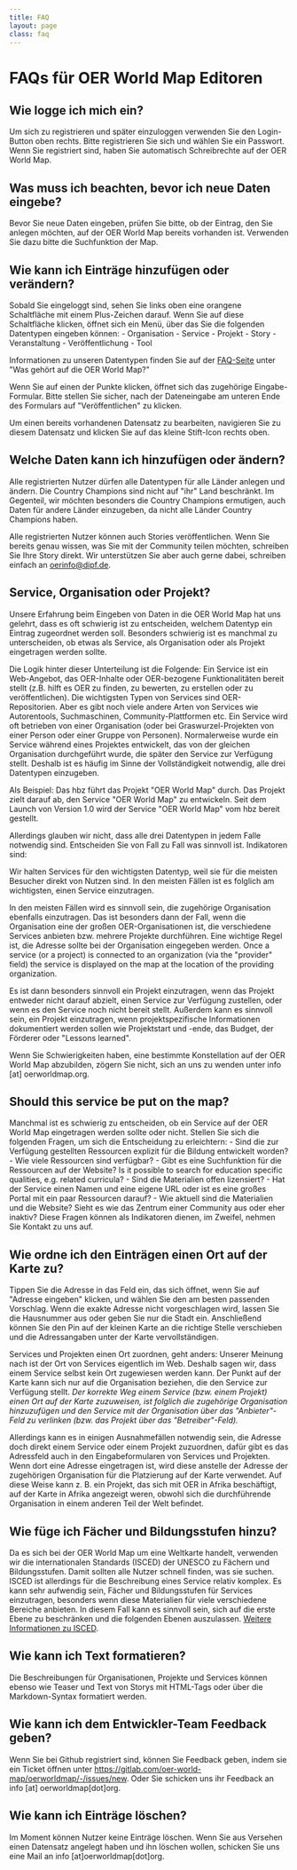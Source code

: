 ```yaml
---
title: FAQ
layout: page
class: faq
---
```


# FAQs für OER World Map Editoren

## Wie logge ich mich ein?

Um sich zu registrieren und später einzuloggen verwenden Sie den Login-Button oben rechts. Bitte registrieren Sie sich und wählen Sie ein Passwort. Wenn Sie registriert sind, haben Sie automatisch Schreibrechte auf der OER World Map.

## Was muss ich beachten, bevor ich neue Daten eingebe?

Bevor Sie neue Daten eingeben, prüfen Sie bitte, ob der Eintrag, den Sie anlegen möchten, auf der OER World Map bereits vorhanden ist. Verwenden Sie dazu bitte die Suchfunktion der Map.

## Wie kann ich Einträge hinzufügen oder verändern?

Sobald Sie eingeloggt sind, sehen Sie links oben eine orangene Schaltfläche mit einem Plus-Zeichen darauf. Wenn Sie auf diese Schaltfläche klicken, öffnet sich ein Menü, über das Sie die folgenden Datentypen eingeben können: - Organisation - Service - Projekt - Story - Veranstaltung - Veröffentlichung - Tool

Informationen zu unseren Datentypen finden Sie auf der [FAQ-Seite](https://oerworldmap.org/FAQ) unter "Was gehört auf die OER World Map?"

Wenn Sie auf einen der Punkte klicken, öffnet sich das zugehörige Eingabe-Formular. Bitte stellen Sie sicher, nach der Dateneingabe am unteren Ende des Formulars auf "Veröffentlichen" zu klicken.

Um einen bereits vorhandenen Datensatz zu bearbeiten, navigieren Sie zu diesem Datensatz und klicken Sie auf das kleine Stift-Icon rechts oben.

## Welche Daten kann ich hinzufügen oder ändern?

Alle registrierten Nutzer dürfen alle Datentypen für alle Länder anlegen und ändern. Die Country Champions sind nicht auf "ihr" Land beschränkt. Im Gegenteil, wir möchten besonders die Country Champions ermutigen, auch Daten für andere Länder einzugeben, da nicht alle Länder Country Champions haben.

Alle registrierten Nutzer können auch Stories veröffentlichen. Wenn Sie bereits genau wissen, was Sie mit der Community teilen möchten, schreiben Sie Ihre Story direkt. Wir unterstützen Sie aber auch gerne dabei, schreiben einfach an [oerinfo@dipf.de](mailto:oerinfo@dipf.de).

## Service, Organisation oder Projekt?

Unsere Erfahrung beim Eingeben von Daten in die OER World Map hat uns gelehrt, dass es oft schwierig ist zu entscheiden, welchem Datentyp ein Eintrag zugeordnet werden soll. Besonders schwierig ist es manchmal zu unterscheiden, ob etwas als Service, als Organisation oder als Projekt eingetragen werden sollte.

Die Logik hinter dieser Unterteilung ist die Folgende: Ein Service ist ein Web-Angebot, das OER-Inhalte oder OER-bezogene Funktionalitäten bereit stellt (z.B. hilft es OER zu finden, zu bewerten, zu erstellen oder zu veröffentlichen). Die wichtigsten Typen von Services sind OER-Repositorien. Aber es gibt noch viele andere Arten von Services wie Autorentools, Suchmaschinen, Community-Plattformen etc. Ein Service wird oft betrieben von einer Organisation (oder bei Graswurzel-Projekten von einer Person oder einer Gruppe von Personen). Normalerweise wurde ein Service während eines Projektes entwickelt, das von der gleichen Organisation durchgeführt wurde, die später den Service zur Verfügung stellt. Deshalb ist es häufig im Sinne der Vollständigkeit notwendig, alle drei Datentypen einzugeben.

Als Beispiel: Das hbz führt das Projekt "OER World Map" durch. Das Projekt zielt darauf ab, den Service "OER World Map" zu entwickeln. Seit dem Launch von Version 1.0 wird der Service "OER World Map" vom hbz bereit gestellt.

Allerdings glauben wir nicht, dass alle drei Datentypen in jedem Falle notwendig sind. Entscheiden Sie von Fall zu Fall was sinnvoll ist. Indikatoren sind:

Wir halten Services für den wichtigsten Datentyp, weil sie für die meisten Besucher direkt von Nutzen sind. In den meisten Fällen ist es folglich am wichtigsten, einen Service einzutragen.

In den meisten Fällen wird es sinnvoll sein, die zugehörige Organisation ebenfalls einzutragen. Das ist besonders dann der Fall, wenn die Organisation eine der großen OER-Organisationen ist, die verschiedene Services anbieten bzw. mehrere Projekte durchführen. Eine wichtige Regel ist, die Adresse sollte bei der Organisation eingegeben werden. Once a service (or a project) is connected to an organization (via the "provider" field) the service is displayed on the map at the location of the providing organization.

Es ist dann besonders sinnvoll ein Projekt einzutragen, wenn das Projekt entweder nicht darauf abzielt, einen Service zur Verfügung zustellen, oder wenn es den Service noch nicht bereit stellt. Außerdem kann es sinnvoll sein, ein Projekt einzutragen, wenn projektspezifische Informationen dokumentiert werden sollen wie Projektstart und -ende, das Budget, der Förderer oder "Lessons learned".

Wenn Sie Schwierigkeiten haben, eine bestimmte Konstellation auf der OER World Map abzubilden, zögern Sie nicht, sich an uns zu wenden unter info [at] oerworldmap.org.

## Should this service be put on the map?

Manchmal ist es schwierig zu entscheiden, ob ein Service auf der OER World Map eingetragen werden sollte oder nicht. Stellen Sie sich die folgenden Fragen, um sich die Entscheidung zu erleichtern: - Sind die zur Verfügung gestellten Ressourcen explizit für die Bildung entwickelt worden? - Wie viele Ressourcen sind verfügbar? - Gibt es eine Suchfunktion für die Ressourcen auf der Website? Is it possible to search for education specific qualities, e.g. related curricula? - Sind die Materialien offen lizensiert? - Hat der Service einen Namen und eine eigene URL oder ist es eine großes Portal mit ein paar Ressourcen darauf? - Wie aktuell sind die Materialien und die Website? Sieht es wie das Zentrum einer Community aus oder eher inaktiv? Diese Fragen können als Indikatoren dienen, im Zweifel, nehmen Sie Kontakt zu uns auf.

## Wie ordne ich den Einträgen einen Ort auf der Karte zu?

Tippen Sie die Adresse in das Feld ein, das sich öffnet, wenn Sie auf "Adresse eingeben" klicken, und wählen Sie den am besten passenden Vorschlag. Wenn die exakte Adresse nicht vorgeschlagen wird, lassen Sie die Hausnummer aus oder geben Sie nur die Stadt ein. Anschließend können Sie den Pin auf der kleinen Karte an die richtige Stelle verschieben und die Adressangaben unter der Karte vervollständigen.

Services und Projekten einen Ort zuordnen, geht anders: Unserer Meinung nach ist der Ort von Services eigentlich im Web. Deshalb sagen wir, dass einem Service selbst kein Ort zugewiesen werden kann. Der Punkt auf der Karte kann sich nur auf die Organisation beziehen, die den Service zur Verfügung stellt. *Der korrekte Weg einem Service (bzw. einem Projekt) einen Ort auf der Karte zuzuweisen, ist folglich die zugehörige Organisation hinzuzufügen und den Service mit der Organisation über das "Anbieter"-Feld zu verlinken (bzw. das Projekt über das "Betreiber"-Feld).*

Allerdings kann es in einigen Ausnahmefällen notwendig sein, die Adresse doch direkt einem Service oder einem Projekt zuzuordnen, dafür gibt es das Adressfeld auch in den Eingabeformularen von Services und Projekten. Wenn dort eine Adresse eingetragen ist, wird diese anstelle der Adresse der zugehörigen Organisation für die Platzierung auf der Karte verwendet. Auf diese Weise kann z. B. ein Projekt, das sich mit OER in Afrika beschäftigt, auf der Karte in Afrika angezeigt weren, obwohl sich die durchführende Organisation in einem anderen Teil der Welt befindet.

## Wie füge ich Fächer und Bildungsstufen hinzu?

Da es sich bei der OER World Map um eine Weltkarte handelt, verwenden wir die internationalen Standards (ISCED) der UNESCO zu Fächern und Bildungsstufen. Damit sollten alle Nutzer schnell finden, was sie suchen. ISCED ist allerdings für die Beschreibung eines Service relativ komplex. Es kann sehr aufwendig sein, Fächer und Bildungsstufen für Services einzutragen, besonders wenn diese Materialien für viele verschiedene Bereiche anbieten. In diesem Fall kann es sinnvoll sein, sich auf die erste Ebene zu beschränken und die folgenden Ebenen auszulassen. [Weitere Informationen zu ISCED](http://www.uis.unesco.org/Education/Pages/international-standard-classification-of-education.aspx).

## Wie kann ich Text formatieren?

Die Beschreibungen für Organisationen, Projekte und Services können ebenso wie Teaser und Text von Storys mit HTML-Tags oder über die Markdown-Syntax formatiert werden.

## Wie kann ich dem Entwickler-Team Feedback geben?

Wenn Sie bei Github registriert sind, können Sie Feedback geben, indem sie ein Ticket öffnen unter https://gitlab.com/oer-world-map/oerworldmap/-/issues/new. Oder Sie schicken uns ihr Feedback an info [at] oerworldmap[dot]org.

## Wie kann ich Einträge löschen?

Im Moment können Nutzer keine Einträge löschen. Wenn Sie aus Versehen einen Datensatz angelegt haben und ihn löschen wollen, schicken Sie uns eine Mail an info [at]oerworldmap[dot]org.
